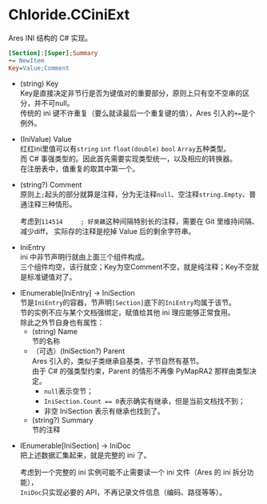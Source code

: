 # Chloride.CCiniExt
Ares INI 结构的 C# 实现。

```Ini
[Section]:[Super];Summary
+= NewItem
Key=Value;Comment
```
- (string) Key  
    Key是直接决定非节行是否为键值对的重要部分，原则上只有空不空串的区分，并不可null。  
    传统的 ini 键不许重复（要么就读最后一个重复键的值），Ares 引入的`+=`是个例外。
- (IniValue) Value  
    红红ini里值可以有`string` `int` `float(double)` `bool` `Array`五种类型。  
    而 C# 事强类型的。因此首先需要实现类型统一，以及相应的转换器。  
    在注册表中，值重复的取其中第一个。
- (string?) Comment  
    原则上`;`起头的部分就算是注释，分为无注释`null`、空注释`string.Empty`、普通注释三种情形。
    
    考虑到`114514　　　; 好臭藕`这种间隔特别长的注释，需要在 Git 里维持间隔、减少diff，
    实际存的注释是挖掉 Value 后的剩余字符串。

* IniEntry  
    ini 中非节声明行就由上面三个组件构成。  
    三个组件均空，该行就空；Key为空Comment不空，就是纯注释；Key不空就是标准键值对了。

- IEnumerable[IniEntry] -> IniSection  
    节是`IniEntry`的容器，节声明`[Section]`底下的`IniEntry`均属于该节。  
    节的实例不应与某个文档强绑定，赋值给其他 ini 理应能够正常食用。  
    除此之外节自身也有属性：
    - (string) Name  
    节的名称
    - （可选）(IniSection?) Parent  
    Ares 引入的，类似子类继承自基类，子节自然有基节。  
    由于 C# 的强类型约束，Parent 的情形不再像 PyMapRA2 那样由类型决定。
        - `null`表示空节；
        - `IniSection.Count == 0`表示确实有继承，但是当前文档找不到；
        - 非空 IniSection 表示有继承也找到了。
    - (string?) Summary  
    节的注释

* IEnumerable[IniSection] -> IniDoc  
    把上述数据汇集起来，就是完整的 ini 了。

    考虑到一个完整的 ini 实例可能不止需要读一个 ini 文件（Ares 的 ini 拆分功能），  
    `IniDoc`只实现必要的 API，不再记录文件信息（编码、路径等等）。
